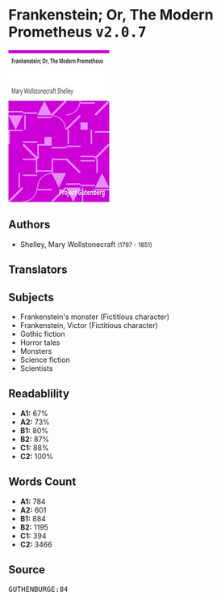 # Frankenstein; Or, The Modern Prometheus <kbd>v2.0.7</kbd>

![](./cover.medium.jpg "")

## Authors


 - Shelley, Mary Wollstonecraft <small>(1797 - 1851)</small>

## Translators



## Subjects


 - Frankenstein's monster (Fictitious character)
 - Frankenstein, Victor (Fictitious character)
 - Gothic fiction
 - Horror tales
 - Monsters
 - Science fiction
 - Scientists

## Readablility


 - **A1:** 67%
 - **A2:** 73%
 - **B1:** 80%
 - **B2:** 87%
 - **C1:** 88%
 - **C2:** 100%

## Words Count


 - **A1:** 784
 - **A2:** 601
 - **B1:** 884
 - **B2:** 1195
 - **C1:** 394
 - **C2:** 3466

## Source


<kbd>GUTHENBURGE:84</kbd>
